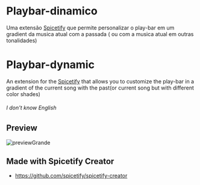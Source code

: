 # Playbar-dinamico

Uma extensão [Spicetify](https://github.com/spicetify/spicetify-cli) que permite personalizar o play-bar em um gradient da musica atual com a passada ( ou com a musica atual em outras tonalidades)<br>

# Playbar-dynamic

An extension for the [Spicetify](https://github.com/spicetify/spicetify-cli) that allows you to customize the play-bar in a gradient of the current song with the past(or current song but with different color shades)

###### I don't know English

## Preview

 <img alt="previewGrande" src="media/previewGrande.gif">

## Made with Spicetify Creator

- https://github.com/spicetify/spicetify-creator
